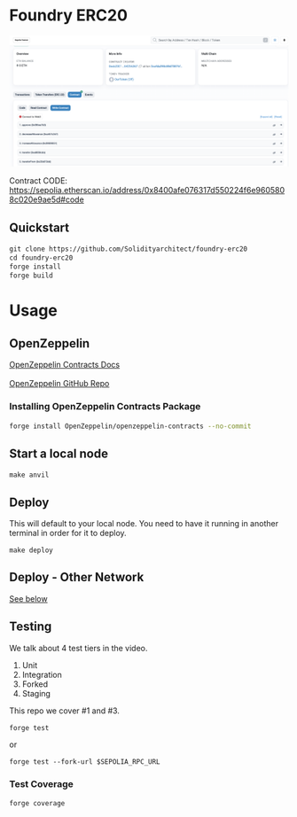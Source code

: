 # Foundry ERC20

![Alt text](image.png)

Contract CODE: https://sepolia.etherscan.io/address/0x8400afe076317d550224f6e9605808c020e9ae5d#code

## Quickstart

```
git clone https://github.com/Solidityarchitect/foundry-erc20
cd foundry-erc20
forge install
forge build
```

# Usage

## OpenZeppelin

[OpenZeppelin Contracts Docs](https://docs.openzeppelin.com/contracts/4.x/)
<br><br>
[OpenZeppelin GitHub Repo](https://github.com/OpenZeppelin/openzeppelin-contracts)
<br>

### Installing OpenZeppelin Contracts Package

```bash
forge install OpenZeppelin/openzeppelin-contracts --no-commit
```

## Start a local node

```
make anvil
```

## Deploy

This will default to your local node. You need to have it running in another terminal in order for it to deploy.

```
make deploy
```

## Deploy - Other Network

[See below](#deployment-to-a-testnet-or-mainnet)

## Testing

We talk about 4 test tiers in the video.

1. Unit
2. Integration
3. Forked
4. Staging

This repo we cover #1 and #3.

```
forge test
```

or

```
forge test --fork-url $SEPOLIA_RPC_URL
```

### Test Coverage

```
forge coverage
```

